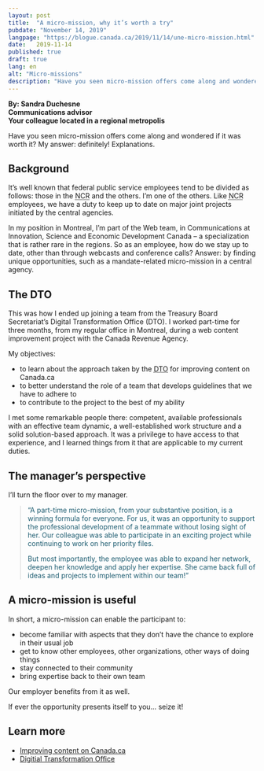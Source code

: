 ```yaml
---
layout: post
title:  "A micro-mission, why it’s worth a try"
pubdate: "November 14, 2019"
langpage: "https://blogue.canada.ca/2019/11/14/une-micro-mission.html"
date:   2019-11-14
published: true
draft: true
lang: en
alt: "Micro-missions"
description: "Have you seen micro-mission offers come along and wondered if it was worth it? My answer: definitely!"
---
```


<style>
figcaption {
  font-size: 17px !important;
  line-height: 1.5;
  max-width: 80ch;
  padding-bottom: 10px;
  padding-top: 5px;
}

.blockquote p {
  color: #277891 !important;
}

.test
</style>

<b>
By: Sandra Duchesne<br>
Communications advisor<br>
Your colleague located in a regional metropolis</b>

Have you seen micro-mission offers come along and wondered if it was worth it? My answer: definitely! Explanations.

## Background


It’s well known that federal public service employees tend to be divided as follows: those in the <abbr title="National Capital Region">NCR</abbr> and the others. I’m one of the others. Like <abbr title="National Capital Region">NCR</abbr> employees, we have a duty to keep up to date on major joint projects initiated by the central agencies.

In my position in Montreal, I’m part of the Web team, in Communications at Innovation, Science and Economic Development Canada – a specialization that is rather rare in the regions. So as an employee, how do we stay up to date, other than through webcasts and conference calls? Answer: by finding unique opportunities, such as a mandate-related micro-mission in a central agency.


## The DTO

This was how I ended up joining a team from the Treasury Board Secretariat’s Digital Transformation Office (DTO). I worked part-time for three months, from my regular office in Montreal, during a web content improvement project with the Canada Revenue Agency.

My objectives:
* to learn about the approach taken by the <abbr title="Digital Transformation Office">DTO</abbr> for improving content on Canada.ca
* to better understand the role of a team that develops guidelines that we have to adhere to
* to contribute to the project to the best of my ability

I met some remarkable people there: competent, available professionals with an effective team dynamic, a well-established work structure and a solid solution-based approach. It was a privilege to have access to that experience, and I learned things from it that are applicable to my current duties.



## The manager’s perspective


I’ll turn the floor over to my manager.


<blockquote><p style="color: #1E5D71 !important;">“A part-time micro-mission, from your substantive position, is a winning formula for everyone. For us, it was an opportunity to support the professional development of a teammate without losing sight of her. Our colleague was able to participate in an exciting project while continuing to work on her priority files.</p>
<p style="color: #1E5D71 !important;">
But most importantly, the employee was able to expand her network, deepen her knowledge and apply her expertise. She came back full of ideas and projects to implement within our team!” </p>		
</blockquote>		



## A micro-mission is useful

In short, a micro-mission can enable the participant to:
* become familiar with aspects that they don’t have the chance to explore in their usual job
* get to know other employees, other organizations, other ways of doing things
* stay connected to their community
* bring expertise back to their own team

Our employer benefits from it as well.

If ever the opportunity presents itself to you… seize it!


## Learn more
* [Improving content on Canada.ca](https://blog.canada.ca/pages/project-overview.html)
* [Digitial Transformation Office](https://www.canada.ca/en/government/about/about-digital-transformation-office.html)
